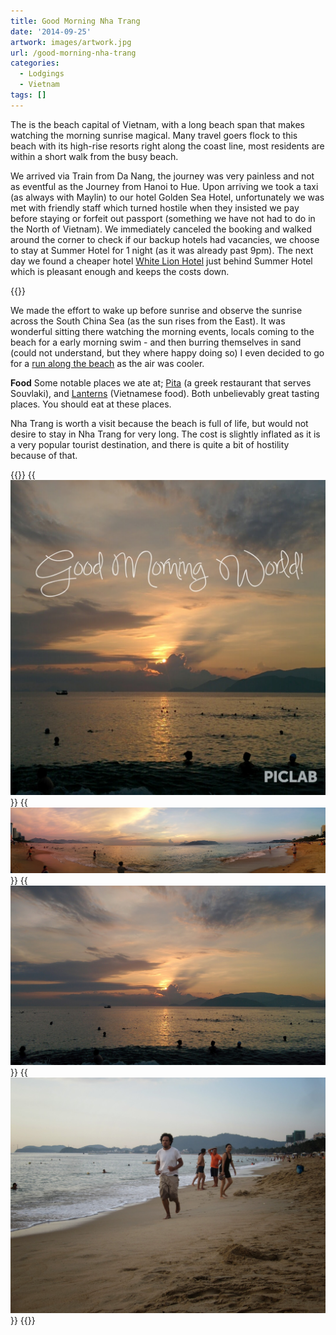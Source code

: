 ```yaml
---
title: Good Morning Nha Trang
date: '2014-09-25'
artwork: images/artwork.jpg
url: /good-morning-nha-trang
categories:
  - Lodgings
  - Vietnam
tags: []
---
```


The is the beach capital of Vietnam, with a long beach span that makes watching the morning sunrise magical. Many travel goers flock to this beach with its high-rise resorts right along the coast line, most residents are within a short walk from the busy beach.

We arrived via Train from Da Nang, the journey was very painless and not as eventful as the Journey from Hanoi to Hue. Upon arriving we took a taxi (as always with Maylin) to our hotel Golden Sea Hotel, unfortunately we was met with friendly staff which turned hostile when they insisted we pay before staying or forfeit out passport (something we have not had to do in the North of Vietnam). We immediately canceled the booking and walked around the corner to check if our backup hotels had vacancies, we choose to stay at Summer Hotel for 1 night (as it was already past 9pm). The next day we found a cheaper hotel [White Lion Hotel](http://gonetraveling.me/2014/09/white-lion-hotel/ "White Lion Hotel") just behind Summer Hotel which is pleasant enough and keeps the costs down.

{{<place ChIJi89YoXxncDER23T-Sy4Fj9I>}}

We made the effort to wake up before sunrise and observe the sunrise across the South China Sea (as the sun rises from the East). It was wonderful sitting there watching the morning events, locals coming to the beach for a early morning swim - and then burring themselves in sand (could not understand, but they where happy doing so) I even decided to go for a [run along the beach](http://runkeeper.com/user/MeKyle/activity/440614401) as the air was cooler.

**Food** Some notable places we ate at; [Pita](http://gonetraveling.me/2014/09/pita-gr-restaurant/ "Pita GR Restaurant") (a greek restaurant that serves Souvlaki), and [Lanterns](http://gonetraveling.me/2014/09/lanterns-vietnamese-restaurant/ "Lanterns Vietnamese Restaurant") (Vietnamese food). Both unbelievably great tasting places. You should eat at these places.

Nha Trang is worth a visit because the beach is full of life, but would not desire to stay in Nha Trang for very long. The cost is slightly inflated as it is a very popular tourist destination, and there is quite a bit of hostility because of that.

{{<gallery>}}
  {{<img src="images/IMG_20140926_081141.jpg" title="Good Morning World!" oriantation="square">}}
  {{<img src="images/PANO_20140924_052735.jpg" title="Before dawn">}}
  {{<img src="images/IMG_20140924_054835.jpg" title="Morning sunrise">}}
  {{<img src="images/IMG_5152.jpg" title="Running">}}
{{</gallery>}}
